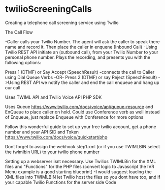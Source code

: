 # twilioScreeningCalls
Creating a telephone call screening service using Twilio

The Call Flow

-Caller calls your Twilio Number. The agent will ask the caller to speak there name and record it. Then place the caller in enquene (Inbound Call)
-Using Twilio REST API initiate an (outbound call), from your Twilio Number to your personal phone number. Plays the recording, and presents you with the following options: 

Press 1 (DTMF) or Say Accept (SpeechResult)
-connects the call to Caller using Dial Queue Verbs
                  -OR-
Press 2  (DTMF)  or say Reject (SpeechResult)
->Using REST API we notify the caller and end the call enqueue and hang up our call


Uses TWIML API and Twilio Voice API PHP SDK

Uses Queue https://www.twilio.com/docs/voice/api/queue-resource  and EnQueue to place caller on hold. Could use Conference verb as well instead of Enqueue, just replace Enqueue with Conference for more options




Follow this wonderful guide to set up your free twilio account, get a phone number and your API SID and Token
https://www.twilio.com/docs/voice/quickstart/php

Dont forget to assign the webhook step1.xml (or if you use TWIMLBIN select the twimlbin URL)  to your twilio phone number 

Setting up a webserver isnt necessary. Use Twilios TWIMLBin for the XML files and "Functions" for the PHP files (convert logic to Javascript the IVR Menu example is a good starting blueprint) 
-I would suggest loading the XML files into TWIMLBIN let Twilio host the files so you dont have too, and if your capable Twilio Functions for the server side Code 



